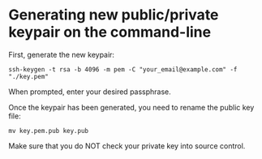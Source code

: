 # Generating new public/private keypair on the command-line

First, generate the new keypair:

```shell
ssh-keygen -t rsa -b 4096 -m pem -C "your_email@example.com" -f "./key.pem"
```

When prompted, enter your desired passphrase.

Once the keypair has been generated, you need to rename the public key file:

```shell
mv key.pem.pub key.pub
```

Make sure that you do NOT check your private key into source control.
